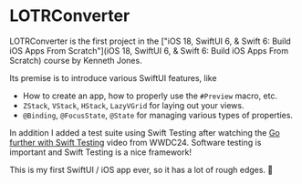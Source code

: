# LOTRConverter

LOTRConverter is the first project in the ["iOS 18, SwiftUI 6, & Swift 6: Build iOS Apps From Scratch"](iOS 18, SwiftUI 6, & Swift 6: Build iOS Apps From Scratch) course by Kenneth Jones.

Its premise is to introduce various SwiftUI features, like

- How to create an app, how to properly use the `#Preview` macro, etc.
- `ZStack`, `VStack`, `HStack`, `LazyVGrid` for laying out your views.
- `@Binding`, `@FocusState`, `@State` for managing various types of properties.

In addition I added a test suite using Swift Testing after watching the [Go further with Swift Testing](https://developer.apple.com/videos/play/wwdc2024/10195) video from WWDC24. Software testing is important and Swift Testing is a nice framework!

This is my first SwiftUI / iOS app ever, so it has a lot of rough edges. 🥲
